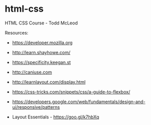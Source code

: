# html-css
HTML CSS Course - Todd McLeod

Resources:

* https://developer.mozilla.org
* http://learn.shayhowe.com/
* https://specificity.keegan.st
* http://caniuse.com
* http://learnlayout.com/display.html
* https://css-tricks.com/snippets/css/a-guide-to-flexbox/
* https://developers.google.com/web/fundamentals/design-and-ui/responsive/patterns

* Layout Essentials - https://goo.gl/k7hbXq
